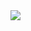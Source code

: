 <img src="https://psv4.userapi.com/c856432/u147126740/docs/d3/fb5cfc998675/white_cat_watching-1.png?extra=TXn9mAvpK5Tc2hgxdXn3xhTWGJFdpo9HMTe7KqWPOEZ1A_gBkRXodr-PPMlq-m47A8pnLOrn9B4jdUHG3amPVA9mhaWo6c0AW_-kgeRmcZuBw3l-TJN3fsOLQsgLmCezL-HHlRVWs5I41_NX6oxl_JU2QQ"/>
